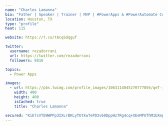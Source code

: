 ```yaml
---
name: "Charles Lamanna"
bio: "Father | Speaker | Trainer | MVP | #PowerApps & #PowerAutomate Community Super User | YouTuber Right-pointing triangle http://youtube.com/c/rezadorrani | Learn - Share - Clockwise rightwards and leftwards open circle arrows"
location: Houston, TX
type: "profile"
heat: 115

website: https://t.co/tAcqSdqguf

twitter:
  username: rezadorrani
  url: https://twitter.com/rezadorrani
  followers: 8816

topics:
  - Power Apps

images:
  - url: https://pbs.twimg.com/profile_images/1063114045270777856/qeT-jpWr_400x400.jpg
    width: 400
    height: 400
    isCached: true
    title: "Charles Lamanna"

secured: "KiE7sVTEWWPPp3IXLrBKLyTUtkwTePD3v60DppHz7Rg4cq+XEeMPUThM1bXmpbDN4r+L62yjlrzpobhBRyMQZ0rs5NQxAG4O8WgfVgnJ7zmb/vsG53LFNn0cLApN0QXY/9ZVMNKRmYGFxs2GFtlgIUkrsqjAS2ghsd8IAgZwJ4mRGIOxBsmvFTDf7cxSaVTVaH3cysMVUdlCnyoB0TP10Z8bW0f0faNForcjfaIQYMywprQ9p8oXp3O3JCJXSb0TSRU9jPy0cAm4MedPZvKeckPPS/20X+GoAO57liaIA/9qon8LYUky1iHy/ajL+Rra1Rr4A77NeY3/M4SaxIOCHXHpL+5UAmszXpF+8KE8ED/P7fvUZ49oSKGEXI5n3l4Y6RqfRL30gXmTCwDPRZfXx80BfhaKgzTLo7OQ+0ligoo=;ONrxDjrvsZA2V4yu8EuJDA=="
---
```


